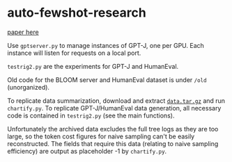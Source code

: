 # auto-fewshot-research

[paper here](https://hubertyuan.com/static/files/thesis_en.pdf)

Use `gptserver.py` to manage instances of GPT-J, one per GPU. Each instance will listen for requests on a local port.

`testrig2.py` are the experiments for GPT-J and HumanEval.

Old code for the BLOOM server and HumanEval dataset is under `/old` (unorganized).

To replicate data summarization, download and extract [`data.tar.gz`](https://drive.google.com/file/d/1NwDAIsR52x5ZZwGfa2ZIWUjgbDNV8Ekd/view?usp=sharing) and run `chartify.py`. To replicate GPT-J/HumanEval data generation, all necessary code is contained in `testrig2.py` (see the main functions).

Unfortunately the archived data excludes the full tree logs as they are too large, so the token cost figures for naive sampling can't be easily reconstructed. The fields that require this data (relating to naive sampling efficiency) are output as placeholder -1 by `chartify.py`.